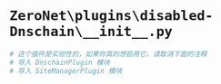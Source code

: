 # `ZeroNet\plugins\disabled-Dnschain\__init__.py`

```py
# 这个插件是实验性的，如果你真的想启用它，请取消下面的注释
# 导入 DnschainPlugin 模块
# 导入 SiteManagerPlugin 模块
```